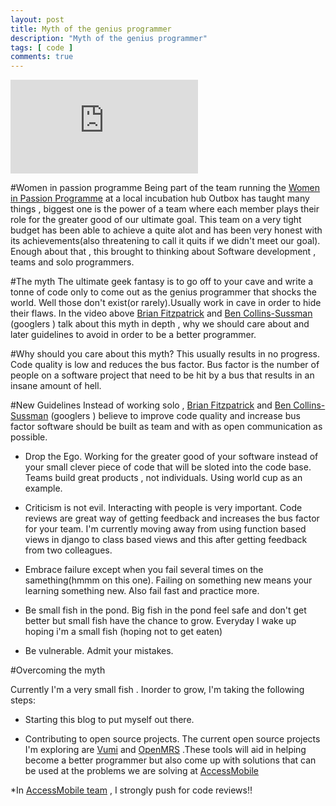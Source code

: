 ```yaml
---
layout: post
title: Myth of the genius programmer
description: "Myth of the genius programmer"
tags: [ code ]
comments: true
---
```


<iframe src="https://www.youtube.com/embed/0SARbwvhupQ" frameborder="0" > </iframe>

#Women in passion programme
Being part of the team running the  [Women in Passion Programme](http://www.wopa.outbox.co.ug/about-wopa-program) at a local incubation hub Outbox has taught many things , biggest one is the power of a team where each member plays their role for the greater good of our ultimate goal. This team on a very tight budget has been able to achieve a quite alot and has been very honest with its achievements(also threatening to call it quits if we didn't meet our goal). Enough about that , this brought to thinking about Software development , teams and solo programmers.

#The myth
The ultimate geek fantasy is to go off to your cave and write a tonne of code only to come out as the genius programmer that shocks the world. Well those don't exist(or rarely).Usually work in cave in order to hide their flaws. In the video above [Brian Fitzpatrick](https://twitter.com/therealfitz) and [Ben Collins-Sussman](https://twitter.com/sussman) (googlers ) talk about this myth in depth , why we should care about and later guidelines to avoid in order to be a better programmer.

#Why should you care about this myth?
This usually results in no progress. Code quality is low and reduces the bus factor. Bus factor is the number of people on a software project that need to be hit by a bus that results in an insane amount of hell.

#New Guidelines
Instead of working solo , [Brian Fitzpatrick](https://twitter.com/therealfitz) and [Ben Collins-Sussman](https://twitter.com/sussman) (googlers ) believe to improve code quality and increase bus factor software should be built as team and with as open communication as possible.

* Drop the Ego. Working for the greater good of your software instead of your small clever piece of code that will be sloted into the code base. Teams build great products , not individuals. Using world cup as an example.

* Criticism is not evil. Interacting with people is very important. Code reviews are great way of getting feedback and increases the bus factor for your team. I'm currently moving away from using function based views in django to class based views and this after getting feedback from two colleagues.  

* Embrace failure except when you fail several times on the samething(hmmm on this one). Failing on something new means your learning something new. Also fail fast and practice more.

* Be small fish in the pond. Big fish in the pond feel safe and don't get better but small fish have the chance to grow. Everyday I wake up hoping i'm a small fish (hoping not to get eaten)

* Be vulnerable. Admit your mistakes.

#Overcoming the myth

Currently I'm a very small fish . Inorder to grow, I'm taking the following steps:

* Starting this blog to put myself out there.

* Contributing to open source projects. The current open source projects I'm exploring are [Vumi](https://github.com/praekelt/vumi) and [OpenMRS](https://github.com/openmrs/openmrs-core) .These tools will aid in helping become a better programmer but also come up with solutions that can be used at the problems we are solving at [AccessMobile](http://accessmobileinc.com/)

*In [AccessMobile team](http://accessmobileinc.com/about/team/) , I strongly push for code reviews!!





